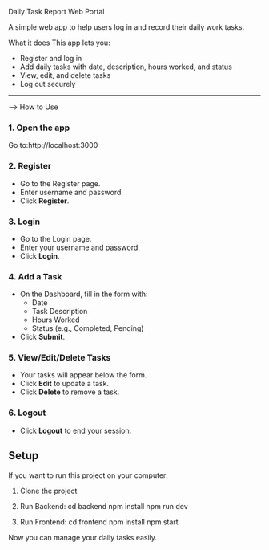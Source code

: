Daily Task Report Web Portal
          
 A simple web app to help users log in and record their daily work tasks.

 What it does
This app lets you:
- Register and log in
- Add daily tasks with date, description, hours worked, and status
- View, edit, and delete tasks
- Log out securely

---

--> How to Use

### 1. Open the app
Go to:http://localhost:3000

### 2. Register
- Go to the Register page.
- Enter username and password.
- Click **Register**.

### 3. Login
- Go to the Login page.
- Enter your username and password.
- Click **Login**.

### 4. Add a Task
- On the Dashboard, fill in the form with:
  - Date
  - Task Description
  - Hours Worked
  - Status (e.g., Completed, Pending)
- Click **Submit**.

### 5. View/Edit/Delete Tasks
- Your tasks will appear below the form.
- Click **Edit** to update a task.
- Click **Delete** to remove a task.

### 6. Logout
- Click **Logout** to end your session.


## **Setup**
If you want to run this project on your computer:

1. Clone the project

2. Run Backend:
cd backend
npm install
npm run dev

3. Run Frontend:
cd frontend
npm install
npm start


Now you can manage your daily tasks easily.
